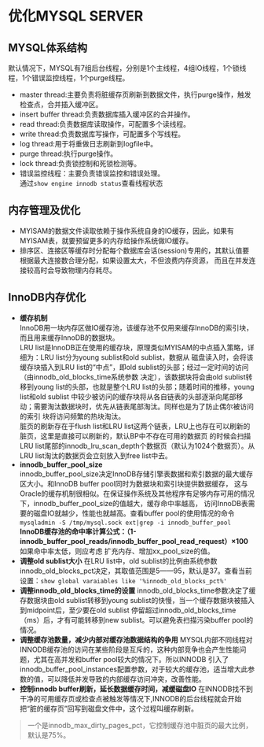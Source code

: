 # 优化MYSQL SERVER
## MYSQL体系结构
默认情况下，MYSQL有7组后台线程，分别是1个主线程，4组IO线程，1个锁线程，1个错误监控线程，1个purge线程。  
- master thread:主要负责将脏缓存页刷新到数据文件，执行purge操作，触发检查点，合并插入缓冲区。  
- insert buffer thread:负责数据库插入缓冲区的合并操作。  
- read thread:负责数据库读取操作，可配置多个读线程。  
- write thread:负责数据库写操作，可配置多个写线程。  
- log thread:用于将重做日志刷新到logfile中。  
- purge thread:执行purge操作。  
- lock thread:负责锁控制和死锁检测等。  
- 错误监控线程：主要负责错误监控和错误处理。  
通过`show engine innodb status`查看线程状态
## 内存管理及优化
- MYISAM的数据文件读取依赖于操作系统自身的IO缓存，因此，如果有MYISAM表，就要预留更多的内存给操作系统做IO缓存。  
- 排序区、连接区等缓存时分配每个数据库会话(session)专用的，其默认值要根据最大连接数合理分配，如果设置太大，不但浪费内存资源，
  而且在并发连接较高时会导致物理内存耗尽。  
## InnoDB内存优化
* **缓存机制**  
InnoDB用一块内存区做IO缓存池，该缓存池不仅用来缓存InnoDB的索引块，而且用来缓存InnoDB的数据块。  
LRU list是InnoDB正在使用的缓存块，原理类似MYISAM的中点插入策略，详细为：LRU list分为young sublist和old sublist，数据从
磁盘读入时，会将该缓存块插入到LRU list的“中点”，即old sublist的头部；经过一定时间的访问（由innodb_old_blocks_time系统参数
决定），该数据块将会由old sublist转移到young list的头部，也就是整个LRU list的头部；随着时间的推移，young list和old sublist
中较少被访问的缓存块将从各自链表的头部逐渐向尾部移动；需要淘汰数据块时，优先从链表尾部淘汰。同样也是为了防止偶尔被访问的索引
块将访问频繁的热块淘汰。  
脏页的刷新存在于flush list和LRU list这两个链表，LRU上也存在可以刷新的脏页，这里是直接可以刷新的，默认BP中不存在可用的数据页
的时候会扫描LRU list尾部的innodb_lru_scan_depth个数据页（默认为1024个数据页）。从LRU list淘汰的数据页会立刻放入到free list中去。
* **innodb_buffer_pool_size**  
innodb_buffer_pool_size决定InnoDB存储引擎表数据和索引数据的最大缓存区大小。和InnoDB buffer pool同时为数据块和索引块提供数据缓存，
这与Oracle的缓存机制很相似。在保证操作系统及其他程序有足够内存可用的情况下，innodb_buffer_pool_size的值越大，缓存命中率越高，
访问InnoDB表需要的磁盘IO就越少，性能也就越高。查看buffer pool的使用情况的命令`mysqladmin -S /tmp/mysql.sock ext|grep -i
 innodb_buffer_pool`  
 **InnoDB缓存池的命中率计算公式：（1-innodb_buffer_pool_reads/innodb_buffer_pool_read_request）×100** 如果命中率太低，则应考虑
 扩充内存、增加xx_pool_size的值。
 * **调整old sublist大小**
在LRU list中，old sublist的比例由系统参数innodb_old_blocks_pct决定，其取值范围是5——95，默认是37。查看当前设置：`show global varaiables
like '%innodb_old_blocks_pct%'`  
* **调整innodb_old_blocks_time的设置**
innodb_old_blocks_time参数决定了缓存数据块由old sublist转移到young sublist的快慢，当一个缓存数据块被插入到midpoint后，至少要在old sublist
停留超过innodb_old_blocks_time（ms）后，才有可能转移到new sublist。可以避免表扫描污染buffer pool的情况。  
* **调整缓存池数量，减少内部对缓存池数据结构的争用**
MYSQL内部不同线程对INNODB缓存池的访问在某些阶段是互斥的，这种内部竞争也会产生性能问题，尤其在高并发和buffer pool较大的情况下。所以INNODB
引入了innodb_buffer_pool_instances配置参数，对于较大的缓存池，适当增大此参数的值，可以降低并发导致的内部缓存访问冲突，改善性能。  
* **控制innodb buffer刷新，延长数据缓存时间，减缓磁盘IO**
在INNODB找不到干净的可用缓存页或检查点被触发等情况下,INNODB的后台线程就会开始把“脏的缓存页”回写到磁盘文件中，这个过程叫缓存刷新。  
> 一个是innodb_max_dirty_pages_pct，它控制缓存池中脏页的最大比例，默认是75%。
